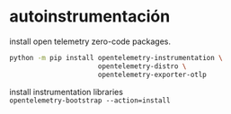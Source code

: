 # autoinstrumentación
install open telemetry zero-code packages.

```bash
python -m pip install opentelemetry-instrumentation \
                      opentelemetry-distro \
                      opentelemetry-exporter-otlp
```


install instrumentation libraries   
`opentelemetry-bootstrap --action=install`